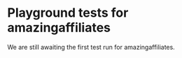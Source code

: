 # Playground tests for amazingaffiliates
We are still awaiting the first test run for amazingaffiliates.
